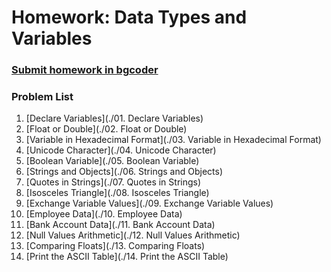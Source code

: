 Homework: Data Types and Variables
==================================

### [Submit homework in bgcoder](http://bgcoder.com/Contests/313/CSharp-Fundamentals-02-Data-types-and-variables)

### Problem List

1. [Declare Variables](./01. Declare Variables)
1. [Float or Double](./02. Float or Double)
1. [Variable in Hexadecimal Format](./03. Variable in Hexadecimal Format)
1. [Unicode Character](./04. Unicode Character)
1. [Boolean Variable](./05. Boolean Variable)
1. [Strings and Objects](./06. Strings and Objects)
1. [Quotes in Strings](./07. Quotes in Strings)
1. [Isosceles Triangle](./08. Isosceles Triangle)
1. [Exchange Variable Values](./09. Exchange Variable Values)
1. [Employee Data](./10. Employee Data)
1. [Bank Account Data](./11. Bank Account Data)
1. [Null Values Arithmetic](./12. Null Values Arithmetic)
1. [Comparing Floats](./13. Comparing Floats)
1. [Print the ASCII Table](./14. Print the ASCII Table)
